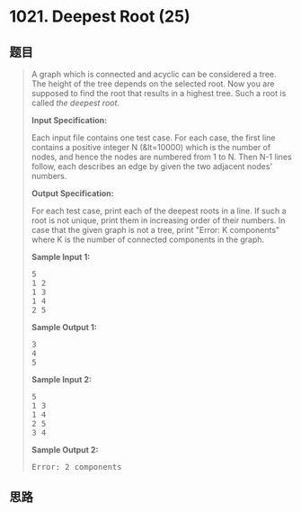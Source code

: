 <h1>1021. Deepest Root (25)</h1>

## 题目

> <div id="problemContent">
> <p>A graph which is connected and acyclic can be considered a tree.  The height of the tree depends on the selected root.  Now you are supposed to find the root that results in a highest tree.  Such a root is called <i>the deepest root</i>.</p>
> <p><b>
> Input Specification:
> </b></p>
> <p>Each input file contains one test case.  For each case, the first line contains a positive integer N (&amp;lt=10000) which is the number of nodes, and hence the nodes are numbered from 1 to N.  Then N-1 lines follow, each describes an edge by given the two adjacent nodes' numbers.</p>
> <p><b>
> Output Specification:
> </b></p>
> <p>For each test case, print each of the deepest roots in a line.  If such a root is not unique, print them in increasing order of their numbers.  In case that the given graph is not a tree, print "Error: K components" where K is the number of connected components in the graph.</p>
> <b>Sample Input 1:</b><pre>
> 5
> 1 2
> 1 3
> 1 4
> 2 5
> </pre>
> <b>Sample Output 1:</b><pre>
> 3
> 4
> 5
> </pre>
> <b>Sample Input 2:</b><pre>
> 5
> 1 3
> 1 4
> 2 5
> 3 4
> </pre>
> <b>Sample Output 2:</b><pre>
> Error: 2 components
> </pre>
> </div>

## 思路

